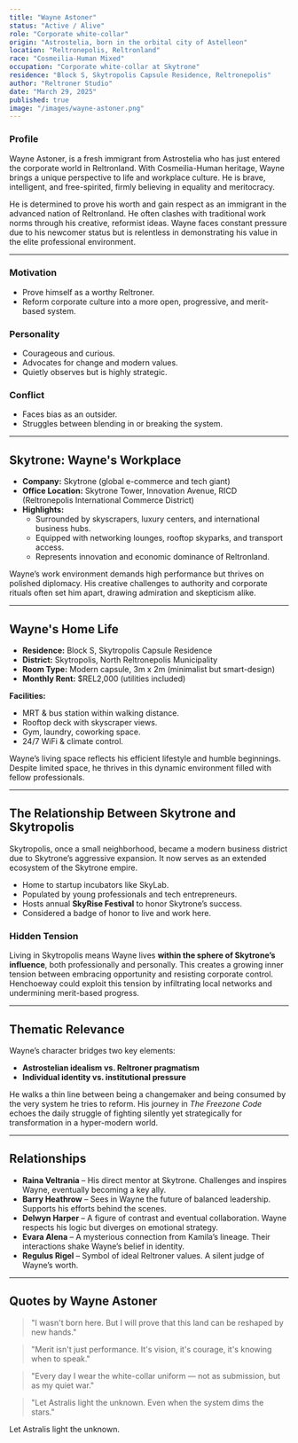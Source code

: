 ```yaml
---
title: "Wayne Astoner"
status: "Active / Alive"
role: "Corporate white-collar"
origin: "Astrostelia, born in the orbital city of Astelleon"
location: "Reltronepolis, Reltronland"
race: "Cosmeilia-Human Mixed"
occupation: "Corporate white-collar at Skytrone"
residence: "Block S, Skytropolis Capsule Residence, Reltronepolis"
author: "Reltroner Studio"
date: "March 29, 2025"
published: true
image: "/images/wayne-astoner.png"
---
```


### Profile
Wayne Astoner, is a fresh immigrant from Astrostelia who has just entered the corporate world in Reltronland. With Cosmeilia-Human heritage, Wayne brings a unique perspective to life and workplace culture. He is brave, intelligent, and free-spirited, firmly believing in equality and meritocracy.

He is determined to prove his worth and gain respect as an immigrant in the advanced nation of Reltronland. He often clashes with traditional work norms through his creative, reformist ideas. Wayne faces constant pressure due to his newcomer status but is relentless in demonstrating his value in the elite professional environment.

---

### Motivation
- Prove himself as a worthy Reltroner.
- Reform corporate culture into a more open, progressive, and merit-based system.

### Personality
- Courageous and curious.
- Advocates for change and modern values.
- Quietly observes but is highly strategic.

### Conflict
- Faces bias as an outsider.
- Struggles between blending in or breaking the system.

---

## Skytrone: Wayne's Workplace
- **Company:** Skytrone (global e-commerce and tech giant)
- **Office Location:** Skytrone Tower, Innovation Avenue, RICD (Reltronepolis International Commerce District)
- **Highlights:**
  - Surrounded by skyscrapers, luxury centers, and international business hubs.
  - Equipped with networking lounges, rooftop skyparks, and transport access.
  - Represents innovation and economic dominance of Reltronland.

Wayne’s work environment demands high performance but thrives on polished diplomacy. His creative challenges to authority and corporate rituals often set him apart, drawing admiration and skepticism alike.

---

## Wayne's Home Life
- **Residence:** Block S, Skytropolis Capsule Residence
- **District:** Skytropolis, North Reltronepolis Municipality
- **Room Type:** Modern capsule, 3m x 2m (minimalist but smart-design)
- **Monthly Rent:** $REL2,000 (utilities included)

**Facilities:**
- MRT & bus station within walking distance.
- Rooftop deck with skyscraper views.
- Gym, laundry, coworking space.
- 24/7 WiFi & climate control.

Wayne’s living space reflects his efficient lifestyle and humble beginnings. Despite limited space, he thrives in this dynamic environment filled with fellow professionals.

---

## The Relationship Between Skytrone and Skytropolis
Skytropolis, once a small neighborhood, became a modern business district due to Skytrone’s aggressive expansion. It now serves as an extended ecosystem of the Skytrone empire.

- Home to startup incubators like SkyLab.
- Populated by young professionals and tech entrepreneurs.
- Hosts annual **SkyRise Festival** to honor Skytrone’s success.
- Considered a badge of honor to live and work here.

### Hidden Tension
Living in Skytropolis means Wayne lives **within the sphere of Skytrone’s influence**, both professionally and personally. This creates a growing inner tension between embracing opportunity and resisting corporate control. Henchoeway could exploit this tension by infiltrating local networks and undermining merit-based progress.

---

## Thematic Relevance
Wayne’s character bridges two key elements:
- **Astrostelian idealism vs. Reltroner pragmatism**
- **Individual identity vs. institutional pressure**

He walks a thin line between being a changemaker and being consumed by the very system he tries to reform. His journey in *The Freezone Code* echoes the daily struggle of fighting silently yet strategically for transformation in a hyper-modern world.

---

## Relationships
- **Raina Veltrania** – His direct mentor at Skytrone. Challenges and inspires Wayne, eventually becoming a key ally.
- **Barry Heathrow** – Sees in Wayne the future of balanced leadership. Supports his efforts behind the scenes.
- **Delwyn Harper** – A figure of contrast and eventual collaboration. Wayne respects his logic but diverges on emotional strategy.
- **Evara Alena** – A mysterious connection from Kamila’s lineage. Their interactions shake Wayne’s belief in identity.
- **Regulus Rigel** – Symbol of ideal Reltroner values. A silent judge of Wayne’s worth.

---

## Quotes by Wayne Astoner
> "I wasn't born here. But I will prove that this land can be reshaped by new hands."

> "Merit isn't just performance. It's vision, it's courage, it's knowing when to speak."

> "Every day I wear the white-collar uniform — not as submission, but as my quiet war."

> "Let Astralis light the unknown. Even when the system dims the stars."

Let Astralis light the unknown.

